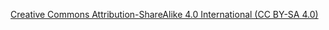 [Creative Commons Attribution-ShareAlike 4.0 International (CC BY-SA 4.0)](http://www.creativecommons.org/licenses/by-sa/4.0/)
